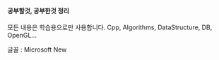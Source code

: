 #### 공부할것, 공부한것 정리

모든 내용은 학습용으로만 사용합니다.
 Cpp, Algorithms, DataStructure, 
 DB, OpenGL...

글꼴 : Microsoft New

